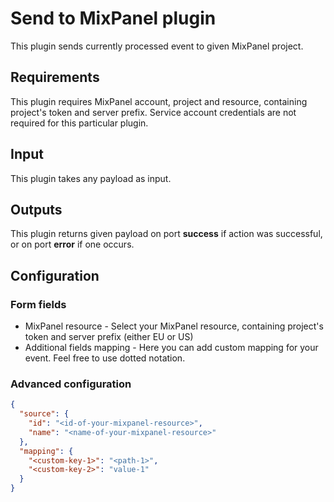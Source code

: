 # Send to MixPanel plugin

This plugin sends currently processed event to given MixPanel project.

## Requirements

This plugin requires MixPanel account, project and resource, containing project's token and server prefix. Service
account credentials are not required for this particular plugin.

## Input

This plugin takes any payload as input.

## Outputs

This plugin returns given payload on port **success** if action was successful, or on port **error** if one occurs.

## Configuration

### Form fields

- MixPanel resource - Select your MixPanel resource, containing project's token and server prefix (either EU or US)
- Additional fields mapping - Here you can add custom mapping for your event. Feel free to use dotted notation.

### Advanced configuration

```json
{
  "source": {
    "id": "<id-of-your-mixpanel-resource>",
    "name": "<name-of-your-mixpanel-resource>"
  },
  "mapping": {
    "<custom-key-1>": "<path-1>",
    "<custom-key-2>": "value-1"
  }
}
```